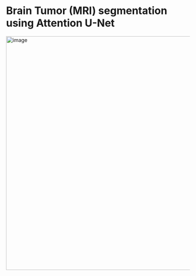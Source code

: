 # Brain Tumor (MRI) segmentation using Attention U-Net
<img width="641" alt="image" src="https://github.com/anik475/AttentionUnet/assets/42674769/239e5f3b-21a4-4373-8446-9bd06f795f75">
